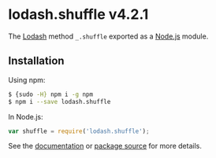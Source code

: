 # lodash.shuffle v4.2.1

The [Lodash](https://lodash.com/) method `_.shuffle` exported as a [Node.js](https://nodejs.org/) module.

## Installation

Using npm:
```bash
$ {sudo -H} npm i -g npm
$ npm i --save lodash.shuffle
```

In Node.js:
```js
var shuffle = require('lodash.shuffle');
```

See the [documentation](https://lodash.com/docs#shuffle) or [package source](https://github.com/lodash/lodash/blob/4.2.1-npm-packages/lodash.shuffle) for more details.
